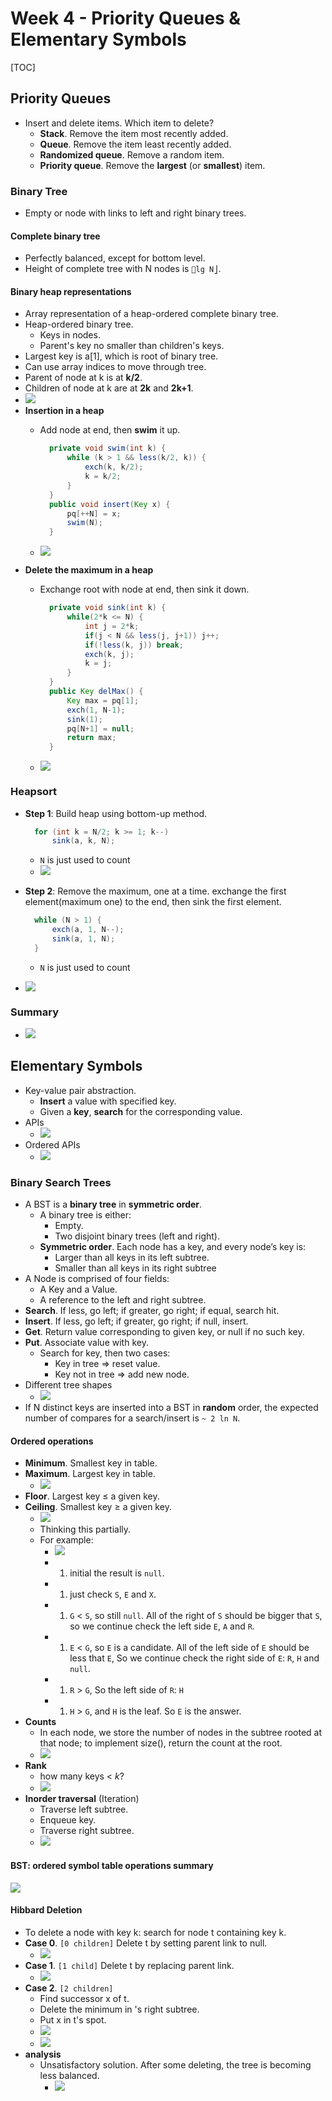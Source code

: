 # Week 4 - Priority Queues & Elementary Symbols

\[TOC\]

## Priority Queues

* Insert and delete items. Which item to delete?
  * **Stack**. Remove the item most recently added. 
  * **Queue**. Remove the item least recently added. 
  * **Randomized queue**. Remove a random item.
  * **Priority queue**. Remove the **largest** \(or **smallest**\) item.

### Binary Tree

* Empty or node with links to left and right binary trees.

#### Complete binary tree

* Perfectly balanced, except for bottom level.
* Height of complete tree with N nodes is `lg N⎦`.

#### Binary heap representations

* Array representation of a heap-ordered complete binary tree.
* Heap-ordered binary tree.
  * Keys in nodes.
  * Parent's key no smaller than children's keys.
* Largest key is a\[1\], which is root of binary tree.
* Can use array indices to move through tree.
* Parent of node at k is at **k/2**.
* Children of node at k are at **2k** and **2k+1**.
* ![](../.gitbook/assets/15401512006218.jpg)
* **Insertion in a heap**
  * Add node at end, then **swim** it up.

    ```java
      private void swim(int k) {
          while (k > 1 && less(k/2, k)) {
              exch(k, k/2);
              k = k/2; 
          } 
      }
      public void insert(Key x) {
          pq[++N] = x;
          swim(N);
      }
    ```

  * ![](../.gitbook/assets/15401513546834.jpg)
* **Delete the maximum in a heap**
  * Exchange root with node at end, then sink it down.

    ```java
      private void sink(int k) {
          while(2*k <= N) {
              int j = 2*k;
              if(j < N && less(j, j+1)) j++;
              if(!less(k, j)) break;
              exch(k, j);
              k = j;
          }
      }
      public Key delMax() {
          Key max = pq[1];
          exch(1, N-1);
          sink(1);
          pq[N+1] = null;
          return max;
      }
    ```

  * ![](../.gitbook/assets/15401515734076.jpg)

### Heapsort

* **Step 1**: Build heap using bottom-up method.

  ```java
    for (int k = N/2; k >= 1; k--) 
        sink(a, k, N);
  ```

  * `N` is just used to count
  * ![](../.gitbook/assets/15411186673428.jpg)

* **Step 2**: Remove the maximum, one at a time. exchange the first element\(maximum one\) to the end, then sink the first element.

  ```java
    while (N > 1) {
        exch(a, 1, N--);
        sink(a, 1, N);
    }
  ```

  * `N` is just used to count

* ![](../.gitbook/assets/15401518329481.jpg)

### Summary

* ![](../.gitbook/assets/15420584789869.jpg)

## Elementary Symbols

* Key-value pair abstraction.
  * **Insert** a value with specified key.
  * Given a **key**, **search** for the corresponding value.
* APIs
  * ![](../.gitbook/assets/15426599448110.jpg)
* Ordered APIs
  * ![](../.gitbook/assets/15426608799052.jpg)

### Binary Search Trees

* A BST is a **binary tree** in **symmetric order**.
  * A binary tree is either:
    * Empty.
    * Two disjoint binary trees \(left and right\).
  * **Symmetric order**. Each node has a key, and every node’s key is:
    * Larger than all keys in its left subtree. 
    * Smaller than all keys in its right subtree
* A Node is comprised of four fields:
  * A Key and a Value.
  * A reference to the left and right subtree.
* **Search**. If less, go left; if greater, go right; if equal, search hit.
* **Insert**. If less, go left; if greater, go right; if null, insert.
* **Get**. Return value corresponding to given key, or null if no such key.
* **Put**. Associate value with key.
  * Search for key, then two cases:
    * Key in tree ⇒ reset value.
    * Key not in tree ⇒ add new node.
* Different tree shapes
  * ![](../.gitbook/assets/15401534185214.jpg)
* If N distinct keys are inserted into a BST in **random** order, the expected number of compares for a search/insert is `~ 2 ln N`.

#### Ordered operations

* **Minimum**. Smallest key in table. 
* **Maximum**. Largest key in table.
  * ![](../.gitbook/assets/15401535756682.jpg)
* **Floor**. Largest key ≤ a given key. 
* **Ceiling**. Smallest key ≥ a given key.
  * ![](../.gitbook/assets/15401536228080.jpg)
  * Thinking this partially. 
  * For example: 
    * ![](../.gitbook/assets/15401549897610.jpg)
    * 1. initial the result is `null`.
    * 1. just check `S`, `E` and `X`.
    * 1. `G` &lt; `S`, so still `null`. All of the right of `S` should be bigger that `S`, so we continue check the left side `E`, `A` and `R`.
    * 1. `E` &lt; `G`, so `E` is a candidate. All of the left side of `E` should be less that `E`, So we continue check the right side of `E`: `R`, `H` and `null`.
    * 1. `R` &gt; `G`, So the left side of `R`: `H`
    * 1. `H` &gt; `G`, and `H` is the leaf. So `E` is the answer.
* **Counts**
  * In each node, we store the number of nodes in the subtree rooted at that node; to implement size\(\), return the count at the root.
  * ![](../.gitbook/assets/15401555093210.jpg)
* **Rank**
  * how many keys &lt; _k_?
  * ![](../.gitbook/assets/15426616553904.jpg)
* **Inorder traversal** \(Iteration\)
  * Traverse left subtree. 
  * Enqueue key.
  * Traverse right subtree.
  * ![](../.gitbook/assets/15401556792857.jpg)

#### BST: ordered symbol table operations summary

![](../.gitbook/assets/15401557235946.jpg)

#### Hibbard Deletion

* To delete a node with key k: search for node t containing key k.
* **Case 0**. `[0 children]` Delete t by setting parent link to null.
  * ![](../.gitbook/assets/15401560219499.jpg)
* **Case 1**. `[1 child]` Delete t by replacing parent link.
  * ![](../.gitbook/assets/15401560544443.jpg)
* **Case 2**. `[2 children]`
  * Find successor x of t.
  * Delete the minimum in 's right subtree.
  * Put x in t's spot.
  * ![](../.gitbook/assets/15401561288650.jpg)
  * ![](../.gitbook/assets/15401563021504.jpg)
* **analysis**
  * Unsatisfactory solution. After some deleting, the tree is becoming less balanced.
    * ![](../.gitbook/assets/15401564095284.jpg)

